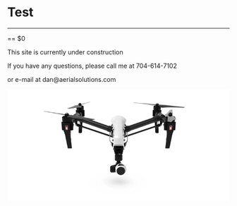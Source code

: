 <html>

<body>
  <h1>Test</h1>
  <hr> == $0
  <p>This site is currently under construction</p>
  <p> If you have any questions, please call me at 704-614-7102</p>
  <p> or e-mail at dan@aerialsolutions.com </p>
  
  <img src="docs/assets/SpxP.gif" alt="hi" class="inline"/>

</body>

</html>
